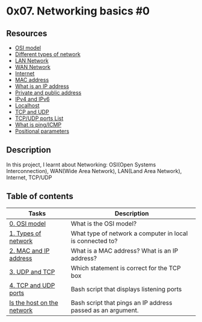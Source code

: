 # 0x07. Networking basics #0

## Resources

- [OSI model](https://en.wikipedia.org/wiki/OSI_model)
- [Different types of network](https://www.lifewire.com/lans-wans-and-other-area-networks-817376)
- [LAN Network](https://en.wikipedia.org/wiki/Local_area_network)
- [WAN Network](https://en.wikipedia.org/wiki/Wide_area_network)
- [Internet](https://en.wikipedia.org/wiki/Internet)
- [MAC address](https://whatismyipaddress.com/mac-address)
- [What is an IP address](https://www.bleepingcomputer.com/tutorials/ip-addresses-explained/)
- [Private and public address](https://www.iplocation.net/public-vs-private-ip-address)
- [IPv4 and IPv6](https://www.webopedia.com/insights/ipv6-ipv4-difference/)
- [Localhost](https://en.wikipedia.org/wiki/Localhost)
- [TCP and UDP](https://www.howtogeek.com/190014/htg-explains-what-is-the-difference-between-tcp-and-udp/)
- [TCP/UDP ports List](https://en.wikipedia.org/wiki/List_of_TCP_and_UDP_port_numbers)
- [What is ping/ICMP](https://en.wikipedia.org/wiki/Ping_%28networking_utility%29)
- [Positional parameters](https://wiki.bash-hackers.org/scripting/posparams)

## Description
In this project, I learnt about Networking: OSI(Open Systems Interconnection), WAN(Wide Area Network), LAN(Land Area Network), Internet, TCP/UDP

## Table of contents

Tasks                     | Description
------------------------- | ------------------------
[0. OSI model](./0-OSI_model) | What is the OSI model?
[1. Types of network](./1-types_of_network) | What type of network a computer in local is connected to?
[2. MAC and IP address](./2-MAC_and_IP_address) | What is a MAC address? What is an IP address?
[3. UDP and TCP](./3-UDP_and_TCP) | Which statement is correct for the TCP box
[4. TCP and UDP ports](./4-TCP_and_UDP_ports) | Bash script that displays listening ports
[Is the host on the network](./5-is_the_host_on_the_network) | Bash script that pings an IP address passed as an argument.